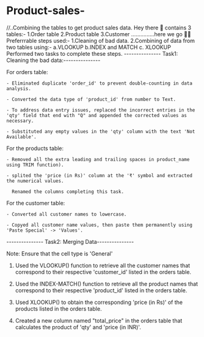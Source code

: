 # Product-sales-
//..Combining the tables to get product sales data. 
Hey there 👋
contains 3 tables:-
1.Order table
2.Product table
3.Customer 
...............here we go 🙏🤝
Preferrrable steps used:-
1.Cleaning of bad data.
2.Combining of data from  two tables using:-
   a.VLOOKUP
   b.INDEX and MATCH 
   c. XLOOKUP
Performed two tasks to complete these steps.
--------------- Task1: Cleaning the bad data:---------------

For orders table:

	- Eliminated duplicate 'order_id' to prevent double-counting in data analysis.

	- Converted the data type of 'product_id' from number to Text.

	- To address data entry issues, replaced the incorrect entries in the 'qty' field that end with "Q" and appended the corrected values as necessary.

	- Substituted any empty values in the 'qty' column with the text 'Not Available'.



For the products table:

	- Removed all the extra leading and trailing spaces in product_name using TRIM function).

	- splited the 'price (in Rs)' column at the '₹' symbol and extracted the numerical values. 

	  Renamed the columns completing this task.



For the customer table:

	- Converted all customer names to lowercase.

	- Copyed all customer name values, then paste them permanently using 'Paste Special' -> 'Values'.





--------------- Task2: Merging Data---------------



Note: Ensure that the cell type is  'General'

1. Used the VLOOKUP() function to retrieve all the customer names that correspond to their respective 'customer_id' listed in the orders table.

2. Used the INDEX-MATCH() function to retrieve all the product names that correspond to their respective 'product_id' listed in the orders table.

3. Used XLOOKUP() to obtain the corresponding 'price (in Rs)' of the products listed in the orders table.

4. Created a new column named "total_price" in the orders table that calculates the product of 'qty' and 'price (in INR)'.
   

